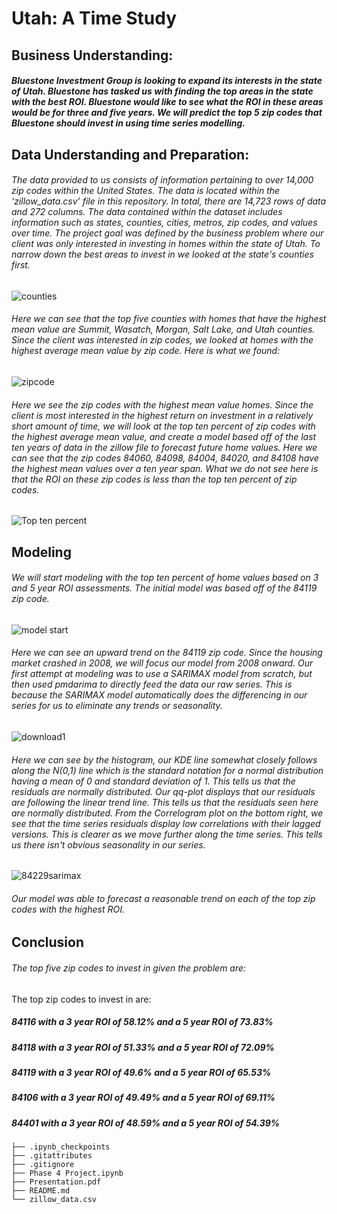 # Utah:  A Time Study

## Business Understanding:  
##### Bluestone Investment Group is looking to expand its interests in the state of Utah.  Bluestone has tasked us with finding the top areas in the state with the best ROI.  Bluestone would like to see what the ROI in these areas would be for three and five years.  We will predict the top 5 zip codes that Bluestone should invest in using time series modelling.

## Data Understanding and Preparation:
###### The data provided to us consists of information pertaining to over 14,000 zip codes within the United States. The data is located within the ‘zillow_data.csv’ file in this repository. In total, there are 14,723 rows of data and 272 columns.  The data contained within the dataset includes information such as states, counties, cities, metros, zip codes, and values over time.  The project goal was defined by the business problem where our client was only interested in investing in homes within the state of Utah. To narrow down the best areas to invest in we looked at the state's counties first.
![counties](https://user-images.githubusercontent.com/96254640/213546506-e8031e03-0315-49d6-a162-3ca6b97a5c1f.png)
###### Here we can see that the top five counties with homes that have the highest mean value are Summit, Wasatch, Morgan, Salt Lake, and Utah counties.  Since the client was interested in zip codes, we looked at homes with the highest average mean value by zip code.  Here is what we found:
![zipcode](https://user-images.githubusercontent.com/96254640/213561189-ec3882af-776c-4d6c-94e6-bbb6496009f9.png)
###### Here we see the zip codes with the highest mean value homes.  Since the client is most interested in the highest return on investment in a relatively short amount of time, we will look at the top ten percent of zip codes with the highest average mean value, and create a model based off of the last ten years of data in the zillow file to forecast future home values.  Here we can see that the zip codes 84060, 84098, 84004, 84020, and 84108 have the highest mean values over a ten year span.  What we do not see here is that the ROI on these zip codes is less than the top ten percent of zip codes.
![Top ten percent](https://user-images.githubusercontent.com/96254640/213577148-f3f3f11d-471e-4b65-9348-e2f43b59580e.PNG)
## Modeling
###### We will start modeling with the top ten percent of home values based on 3 and 5 year ROI assessments.  The initial model was based off of the 84119 zip code.
![model start](https://user-images.githubusercontent.com/96254640/213592113-c3b2edfc-15de-4027-8669-a897ea62620b.png)
###### Here we can see an upward trend on the 84119 zip code.  Since the housing market crashed in 2008, we will focus our model from 2008 onward.  Our first attempt at modeling was to use a SARIMAX model from scratch, but then used pmdarima to directly feed the data our raw series. This is because the SARIMAX model automatically does the differencing in our series for us to eliminate any trends or seasonality.
![download1](https://user-images.githubusercontent.com/96254640/213593195-e23c0263-98f0-4464-a3cf-c308a902f6da.png)
###### Here we can see by the histogram, our KDE line somewhat closely follows along the N(0,1) line which is the standard notation for a normal distribution having a mean of 0 and standard deviation of 1. This tells us that the residuals are normally distributed.  Our qq-plot displays that our residuals are following the linear trend line. This tells us that the residuals seen here are normally distributed.  From the Correlogram plot on the bottom right, we see that the time series residuals display low correlations with their lagged versions. This is clearer as we move further along the time series. This tells us there isn't obvious seasonality in our series.
![84229sarimax](https://user-images.githubusercontent.com/96254640/213596206-ce67d163-def2-40ff-ad38-7ad672fa256b.png)
###### Our model was able to forecast a reasonable trend on each of the top zip codes with the highest ROI.
## Conclusion
###### The top five zip codes to invest in given the problem are:
The top zip codes to invest in are:
##### 84116 with a 3 year ROI of 58.12% and a 5 year ROI of 73.83%
##### 84118 with a 3 year ROI of 51.33% and a 5 year ROI of 72.09%
##### 84119 with a 3 year ROI of 49.6% and a 5 year ROI of 65.53%
##### 84106 with a 3 year ROI of 49.49% and a 5 year ROI of 69.11%
##### 84401 with a 3 year ROI of 48.59% and a 5 year ROI of 54.39%
```
├── .ipynb_checkpoints
├── .gitattributes
├── .gitignore
├── Phase 4 Project.ipynb
├── Presentation.pdf
├── README.md
└── zillow_data.csv
```
